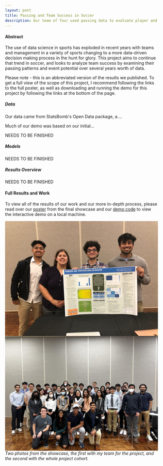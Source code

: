 ```yaml
---
layout: post
title: Passing and Team Success in Soccer
description: Our team of four used passing data to evaluate player and team success in soccer matches, as well as creating an interactive data visualization to view players in different positions.
---
```


#### Abstract
The use of data science in sports has exploded in recent years with teams and management in a variety of sports changing to a more data-driven decision making process in the hunt for glory. This project aims to continue that trend in soccer, and looks to analyze team success by examining their passing patterns and event potential over several years worth of data.

Please note - this is an abbreviated version of the results we published. To get a full view of the scope of this project, I recommend following the links to the full poster, as well as downloading and running the demo for this project by following the links at the bottom of the page.

##### Data
Our data came from StatsBomb's Open Data package, a....

Much of our demo was based on our initial...

NEEDS TO BE FINISHED


##### Models

NEEDS TO BE FINISHED


##### Results Overview

NEEDS TO BE FINISHED


#### Full Results and Work
To view all of the results of our work and our more in-depth process, please read over our [poster](https://www.canva.com/design/DAE_GZZcC4s/534ixPVnTqEc9SkTeMDmJA/view?utm_content=DAE_GZZcC4s&utm_campaign=designshare&utm_medium=link&utm_source=publishsharelink) from the final showcase and our [demo code](https://github.com/gprasad125/soccerDemo) to view the interactive demo on a local machine.

<img src="/assets/images/soccer_2.JPG"
     alt="A photo of my team of 4 with our project poster."
     style="float: left; margin-right: 10px;" />

<img src="/assets/images/soccer_1.JPG"
     alt="A photo of most of the project cohort for the Data Science Student Society in those two quarters."
     style="float: right; margin-left: 10px;" />

*Two photos from the showcase, the first with my team for the project, and the second with the whole project cohort.*

